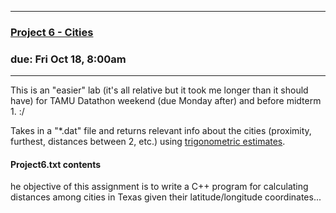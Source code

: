 ---------------------
### [Project 6 - Cities](http://faculty.cse.tamu.edu/ioerger/cs121h-fall19/Project6.txt)
### due: Fri Oct 18, 8:00am
---------------------

This is an "easier" lab (it's all relative but it took me longer
than it should have) for TAMU Datathon weekend (due Monday after)
and before midterm 1. :/

Takes in a "*.dat" file and returns relevant info about the cities
(proximity, furthest, distances between 2, etc.) using [trigonometric estimates](https://andrew.hedges.name/experiments/haversine/).

#### Project6.txt contents
he objective of this assignment is to write a C++ program for
calculating distances among cities in Texas given their
latitude/longitude coordinates...